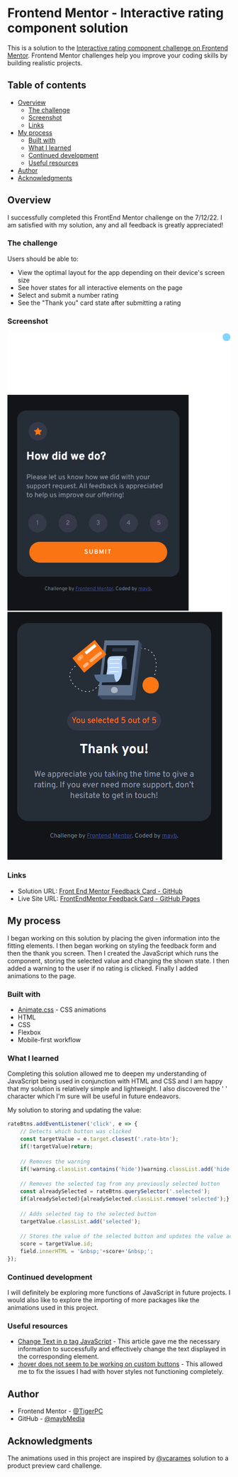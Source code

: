 # Frontend Mentor - Interactive rating component solution

This is a solution to the [Interactive rating component challenge on Frontend Mentor](https://www.frontendmentor.io/challenges/interactive-rating-component-koxpeBUmI). Frontend Mentor challenges help you improve your coding skills by building realistic projects. 

## Table of contents

- [Overview](#overview)
  - [The challenge](#the-challenge)
  - [Screenshot](#screenshot)
  - [Links](#links)
- [My process](#my-process)
  - [Built with](#built-with)
  - [What I learned](#what-i-learned)
  - [Continued development](#continued-development)
  - [Useful resources](#useful-resources)
- [Author](#author)
- [Acknowledgments](#acknowledgments)

## Overview

I successfully completed this FrontEnd Mentor challenge on the 7/12/22. I am satisfied with my solution, any and all feedback is greatly appreciated!

### The challenge

Users should be able to:

- View the optimal layout for the app depending on their device's screen size
- See hover states for all interactive elements on the page
- Select and submit a number rating
- See the "Thank you" card state after submitting a rating

### Screenshot

![Feedback Form Solution](./solution/FeedbackFormSolution.png)
![Thank You State Solution](./solution/ThankYouStateSolution.png)

### Links

- Solution URL: [Front End Mentor Feedback Card - GitHub](https://github.com/maybMedia/FrontEndMentorFeedbackCard)
- Live Site URL: [FrontEndMentor Feedback Card - GitHub Pages](https://github.com/maybMedia/FrontEndMentorFeedbackCard/deployments/activity_log?environment=github-pages)

## My process

I began working on this solution by placing the given information into the fitting elements. I then began working on styling the feedback form and then the thank you screen. Then I created the JavaScript which runs the component, storing the selected value and changing the shown state. I then added a warning to the user if no rating is clicked. Finally I added animations to the page.

### Built with

- [Animate.css](https://animate.style/) - CSS animations
- HTML
- CSS
- Flexbox
- Mobile-first workflow

### What I learned

Completing this solution allowed me to deepen my understanding of JavaScript being used in conjunction with HTML and CSS and I am happy that my solution is relatively simple and lightweight. I also discovered the '&nbsp;' character which I'm sure will be useful in future endeavors.

My solution to storing and updating the value:

```js
rateBtns.addEventListener('click', e => {
    // Detects which button was clicked
    const targetValue = e.target.closest('.rate-btn');
    if(!targetValue)return;

    // Removes the warning
    if(!warning.classList.contains('hide'))warning.classList.add('hide');

    // Removes the selected tag from any previously selected button
    const alreadySelected = rateBtns.querySelector('.selected');
    if(alreadySelected){alreadySelected.classList.remove('selected');};

    // Adds selected tag to the selected button
    targetValue.classList.add('selected');

    // Stores the value of the selected button and updates the value accordingly
    score = targetValue.id;
    field.innerHTML = '&nbsp;'+score+'&nbsp;';
});
```

### Continued development

I will definitely be exploring more functions of JavaScript in future projects. I would also like to explore the importing of more packages like the animations used in this project.

### Useful resources

- [Change Text in p tag JavaScript](https://tutorial.eyehunts.com/js/change-text-in-p-tag-javascript-easy-html-example-code/) - This article gave me the necessary information to successfully and effectively change the text displayed in the corresponding element.
- [:hover does not seem to be working on custom buttons](https://stackoverflow.com/questions/14879336/hover-does-not-seem-to-be-working-on-custom-buttons) - This allowed me to fix the issues I had with hover styles not functioning completely.

## Author

- Frontend Mentor - [@TigerPC](https://www.frontendmentor.io/profile/TigerPC)
- GitHub - [@maybMedia](https://github.com/maybMedia)

## Acknowledgments

The animations used in this project are inspired by [@vcarames](https://www.frontendmentor.io/profile/vcarames) solution to a product preview card challenge.
